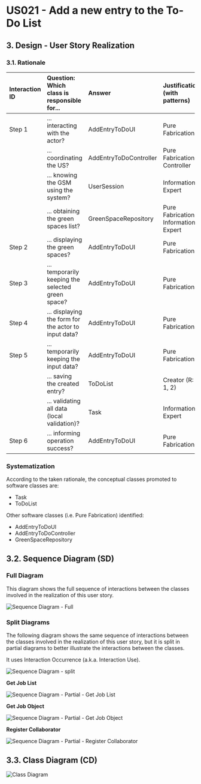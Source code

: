 # US021 - Add a new entry to the To-Do List

## 3. Design - User Story Realization

### 3.1. Rationale

| Interaction ID | Question: Which class is responsible for...           | Answer                 | Justification (with patterns)        |
|:---------------|:------------------------------------------------------|:-----------------------|:-------------------------------------|
| Step 1  		     | 	... interacting with the actor?                      | AddEntryToDoUI         | Pure Fabrication                     |
|                | ... coordinating the US?                              | AddEntryToDoController | Pure Fabrication, Controller         |
|                | ... knowing the GSM using the system?                 | UserSession            | Information Expert                   |
| 			  		        | 	... obtaining the green spaces list?                 | GreenSpaceRepository   | Pure Fabrication, Information Expert |
| Step 2  		     | ... displaying the green spaces?						                | AddEntryToDoUI         | Pure Fabrication                     |
| Step 3  		     | 	... temporarily keeping the selected green space?    | AddEntryToDoUI         | Pure Fabrication                     |
| Step 4  		     | 	... displaying the form for the actor to input data? | AddEntryToDoUI         | Pure Fabrication                     |
| Step 5  		     | 	... temporarily keeping the input data?              | AddEntryToDoUI         | Pure Fabrication                     |
|                | ... saving the created entry?                         | ToDoList               | Creator (R: 1, 2)                    |
|                | ... validating all data (local validation)?           | Task                   | Information Expert                   |
| Step 6  		     | 	... informing operation success? 	                   | AddEntryToDoUI         | Pure Fabrication                     |

### Systematization ##

According to the taken rationale, the conceptual classes promoted to software classes are:

* Task
* ToDoList

Other software classes (i.e. Pure Fabrication) identified:

* AddEntryToDoUI
* AddEntryToDoController
* GreenSpaceRepository


## 3.2. Sequence Diagram (SD)

### Full Diagram

This diagram shows the full sequence of interactions between the classes involved in the realization of this user story.

![Sequence Diagram - Full](svg/us003-sequence-diagram-full.svg)

### Split Diagrams

The following diagram shows the same sequence of interactions between the classes involved in the realization of this user story, but it is split in partial diagrams to better illustrate the interactions between the classes.

It uses Interaction Occurrence (a.k.a. Interaction Use).

![Sequence Diagram - split](svg/us003-sequence-diagram-split.svg)

**Get Job List**

![Sequence Diagram - Partial - Get Job List](svg/us003-sequence-diagram-partial-get-job-list.svg)

**Get Job Object**

![Sequence Diagram - Partial - Get Job Object](svg/us003-sequence-diagram-partial-get-job-object.svg)

**Register Collaborator**

![Sequence Diagram - Partial - Register Collaborator](svg/us003-sequence-diagram-partial-register-collaborator.svg)

## 3.3. Class Diagram (CD)

![Class Diagram](svg/us003-class-diagram.svg)